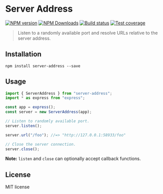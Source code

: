# Server Address

[![NPM version][npm-image]][npm-url]
[![NPM Downloads][downloads-image]][downloads-url]
[![Build status][travis-image]][travis-url]
[![Test coverage][coveralls-image]][coveralls-url]

> Listen to a randomly available port and resolve URLs relative to the server address.

## Installation

```
npm install server-address --save
```

## Usage

```js
import { ServerAddress } from "server-address";
import * as express from "express";

const app = express();
const server = new ServerAddress(app);

// Listen to randomly available port.
server.listen();

server.url("/foo"); //=> "http://127.0.0.1:58933/foo"

// Close the server connection.
server.close();
```

**Note:** `listen` and `close` can optionally accept callback functions.

## License

MIT license

[npm-image]: https://img.shields.io/npm/v/server-address.svg?style=flat
[npm-url]: https://npmjs.org/package/server-address
[travis-image]: https://img.shields.io/travis/blakeembrey/server-address.svg?style=flat
[travis-url]: https://travis-ci.org/blakeembrey/server-address
[coveralls-image]: https://img.shields.io/coveralls/blakeembrey/server-address.svg?style=flat
[coveralls-url]: https://coveralls.io/r/blakeembrey/server-address?branch=master
[downloads-image]: https://img.shields.io/npm/dm/server-address.svg?style=flat
[downloads-url]: https://npmjs.org/package/server-address
